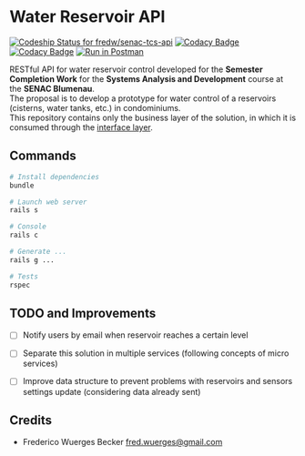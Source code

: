 Water Reservoir API
================================================================================
[![Codeship Status for fredw/senac-tcs-api](https://app.codeship.com/projects/21999170-f31e-0134-1a26-0a07c77144fa/status?branch=master)](https://app.codeship.com/projects/209878)
[![Codacy Badge](https://api.codacy.com/project/badge/Grade/34f4e5be07944695b8319d09e481faf1)](https://www.codacy.com/app/fredw/senac-tcs-api)
[![Codacy Badge](https://api.codacy.com/project/badge/Coverage/34f4e5be07944695b8319d09e481faf1)](https://www.codacy.com/app/fredw/senac-tcs-api)
[![Run in Postman](https://img.shields.io/badge/postman-ok-orange.svg)](https://app.getpostman.com/run-collection/eb9c2fad329aaf3e792b)

RESTful API for water reservoir control developed for the **Semester Completion Work** for the **Systems Analysis and Development** course at the **SENAC Blumenau**.  
The proposal is to develop a prototype for water control of a reservoirs (cisterns, water tanks, etc.) in condominiums.  
This repository contains only the business layer of the solution, in which it is consumed through the [interface layer](https://github.com/fredw/senac-tcs-web).


Commands
------------------------------------------------------------
``` bash
# Install dependencies
bundle

# Launch web server
rails s

# Console
rails c

# Generate ...
rails g ...

# Tests
rspec
```


TODO and Improvements
------------------------------------------------------------
- [ ] Notify users by email when reservoir reaches a certain level
- [ ] Separate this solution in multiple services (following concepts of micro services)
- [ ] Improve data structure to prevent problems with reservoirs and sensors settings update (considering data already sent)


Credits
------------------------------------------------------------
* Frederico Wuerges Becker <fred.wuerges@gmail.com>
